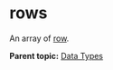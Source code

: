 # rows

An array of [row](r_row.md#).

**Parent topic:** [Data Types](../data_types/classifications_data_types.md)

